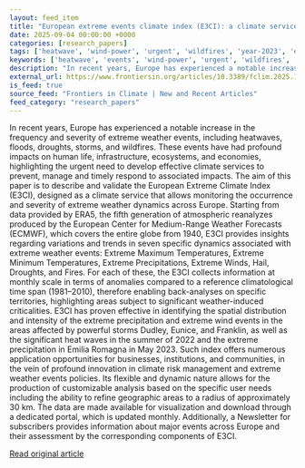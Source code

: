 ```yaml
---
layout: feed_item
title: "European extreme events climate index (E3CI): a climate service for weather induced hazard"
date: 2025-09-04 00:00:00 +0000
categories: [research_papers]
tags: ['heatwave', 'wind-power', 'urgent', 'wildfires', 'year-2023', 'extreme-weather', 'water-crisis', 'renewable-energy', 'flooding', 'drought']
keywords: ['heatwave', 'events', 'wind-power', 'urgent', 'wildfires', 'european', 'year-2023', 'extreme']
description: "In recent years, Europe has experienced a notable increase in the frequency and severity of extreme weather events, including heatwaves, floods, droughts, st..."
external_url: https://www.frontiersin.org/articles/10.3389/fclim.2025.1628534
is_feed: true
source_feed: "Frontiers in Climate | New and Recent Articles"
feed_category: "research_papers"
---
```


In recent years, Europe has experienced a notable increase in the frequency and severity of extreme weather events, including heatwaves, floods, droughts, storms, and wildfires. These events have had profound impacts on human life, infrastructure, ecosystems, and economies, highlighting the urgent need to develop effective climate services to prevent, manage and timely respond to associated impacts. The aim of this paper is to describe and validate the European Extreme Climate Index (E3CI), designed as a climate service that allows monitoring the occurrence and severity of extreme weather dynamics across Europe. Starting from data provided by ERA5, the fifth generation of atmospheric reanalyzes produced by the European Center for Medium-Range Weather Forecasts (ECMWF), which covers the entire globe from 1940, E3CI provides insights regarding variations and trends in seven specific dynamics associated with extreme weather events: Extreme Maximum Temperatures, Extreme Minimum Temperatures, Extreme Precipitations, Extreme Winds, Hail, Droughts, and Fires. For each of these, the E3CI collects information at monthly scale in terms of anomalies compared to a reference climatological time span (1981–2010), therefore enabling back-analyses on specific territories, highlighting areas subject to significant weather-induced criticalities. E3CI has proven effective in identifying the spatial distribution and intensity of the extreme precipitation and extreme wind events in the areas affected by powerful storms Dudley, Eunice, and Franklin, as well as the significant heat waves in the summer of 2022 and the extreme precipitation in Emilia Romagna in May 2023. Such index offers numerous application opportunities for businesses, institutions, and communities, in the vein of profound innovation in climate risk management and extreme weather events policies. Its flexible and dynamic nature allows for the production of customizable analysis based on the specific user needs including the ability to refine geographic areas to a radius of approximately 30 km. The data are made available for visualization and download through a dedicated portal, which is updated monthly. Additionally, a Newsletter for subscribers provides information about major events across Europe and their assessment by the corresponding components of E3CI.

[Read original article](https://www.frontiersin.org/articles/10.3389/fclim.2025.1628534)
